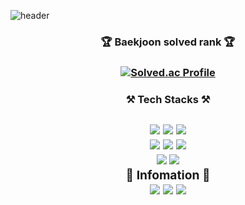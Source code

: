 ![header](https://capsule-render.vercel.app/api?type=waving&color=gradient&customColorList=12,19&height=140&section=header&text=Changmin%20LEE&fontSize=70&fontAlign=70)


<div align="center">
<h3> <b>🏆 Baekjoon solved rank 🏆</b> <h3>

[![Solved.ac Profile](http://mazassumnida.wtf/api/v2/generate_badge?boj=dlckdals0204)](https://solved.ac/dlckdals0204/)
</div>

<div align="center">
    <h3> ⚒️ <b>Tech Stacks<b/> ⚒️ <h3/>
<div/>

<div align="center">
    <img src="https://img.shields.io/badge/Python-3776AB?style=for-the-badge&logo=python&logoColor=black">
    <img src="https://img.shields.io/badge/C-A8B9CC?style=for-the-badge&logo=C&logoColor=black">
    <img src="https://img.shields.io/badge/C++-00599C?style=for-the-badge&logo=C%2B%2B&logoColor=black"> <br>
    <img src="https://img.shields.io/badge/CSS-1572B6?style=for-the-badge&logo=CSS3&logoColor=black"> 
    <img src="https://img.shields.io/badge/MySQL-4479A1?style=for-the-badge&logo=MySQL&logoColor=black">
    <img src="https://img.shields.io/badge/HTML-E34F26?style=for-the-badge&logo=HTML5&logoColor=black"> <br>
    <img src="https://img.shields.io/badge/Jupyter-F37626?style=for-the-badge&logo=Jupyter&logoColor=black"> 
    <img src="https://img.shields.io/badge/Google Colab-F9AB00?style=for-the-badge&logo=Google Colab&logoColor=black">
<div/>

<div align="center">
    📄 <b>Infomation</b> 📄
<div/>

<div align="center">
    <a href="https://github.com/sideotod" target="_blank"><img src="https://img.shields.io/badge/Github-181717?&logo=Github&logoColor=white"/></a>
    <a href="https://sideotod.tistory.com/" target="_blank"><img src="https://img.shields.io/badge/Tistroy-000000?&logo=Tistory&logoColor=white"/></a>    
    <a href="https://sideotod.tistory.com/" target="_blank"><img src="https://img.shields.io/badge/Instagram-E4405F?&logo=Instagram&logoColor=white"/></a>
<div/><br>